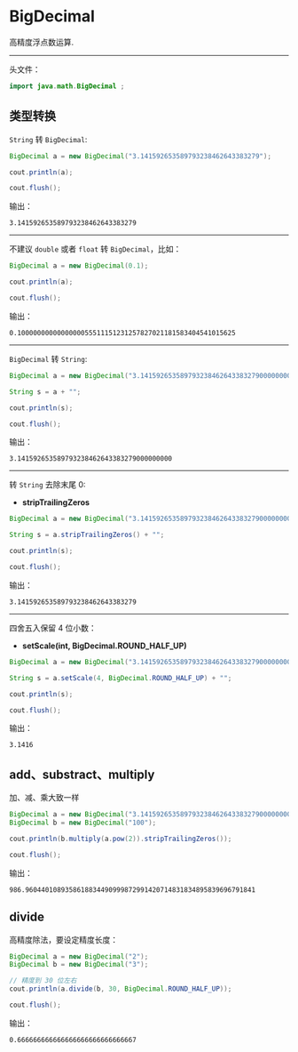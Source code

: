 # BigDecimal

高精度浮点数运算.

---

头文件：

```java
import java.math.BigDecimal ;
```

## 类型转换

`String` 转 `BigDecimal`:

```java
BigDecimal a = new BigDecimal("3.141592653589793238462643383279");

cout.println(a);

cout.flush();
```

输出：

```
3.141592653589793238462643383279
```

---

不建议 `double` 或者 `float` 转 `BigDecimal`，比如：

```java
BigDecimal a = new BigDecimal(0.1);

cout.println(a);

cout.flush();
```

输出：

```
0.1000000000000000055511151231257827021181583404541015625
```

---

`BigDecimal` 转 `String`:

```java
BigDecimal a = new BigDecimal("3.141592653589793238462643383279000000000");

String s = a + "";

cout.println(s);

cout.flush();
```

输出：

```
3.141592653589793238462643383279000000000
```

---

转 `String` 去除末尾 $0$:

- **stripTrailingZeros**

```java
BigDecimal a = new BigDecimal("3.141592653589793238462643383279000000000");

String s = a.stripTrailingZeros() + "";

cout.println(s);

cout.flush();
```

输出：

```
3.141592653589793238462643383279
```

---

四舍五入保留 $4$ 位小数：

- **setScale(int, BigDecimal.ROUND_HALF_UP)**

```java
BigDecimal a = new BigDecimal("3.141592653589793238462643383279000000000");

String s = a.setScale(4, BigDecimal.ROUND_HALF_UP) + "";

cout.println(s);

cout.flush();
```

输出：

```
3.1416
```

## add、substract、multiply

加、减、乘大致一样

```java
BigDecimal a = new BigDecimal("3.141592653589793238462643383279000000000");
BigDecimal b = new BigDecimal("100");

cout.println(b.multiply(a.pow(2)).stripTrailingZeros());

cout.flush();
```

输出：

```
986.9604401089358618834490999872991420714831834895839696791841
```

## divide

高精度除法，要设定精度长度：

```java
BigDecimal a = new BigDecimal("2");
BigDecimal b = new BigDecimal("3");

// 精度到 30 位左右
cout.println(a.divide(b, 30, BigDecimal.ROUND_HALF_UP));

cout.flush();
```

输出：

```
0.666666666666666666666666666667
```